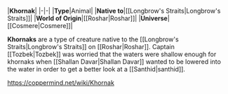 |**Khornak**|
|-|-|
|**Type**|Animal|
|**Native to**|[[Longbrow's Straits\|Longbrow's Straits]]|
|**World of Origin**|[[Roshar\|Roshar]]|
|**Universe**|[[Cosmere\|Cosmere]]|

**Khornaks** are a type of creature native to the [[Longbrow's Straits\|Longbrow's Straits]] on [[Roshar\|Roshar]].
Captain [[Tozbek\|Tozbek]] was worried that the waters were shallow enough for khornaks when [[Shallan Davar\|Shallan Davar]] wanted to be lowered into the water in order to get a better look at a [[Santhid\|santhid]].



https://coppermind.net/wiki/Khornak